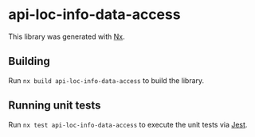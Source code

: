 # api-loc-info-data-access

This library was generated with [Nx](https://nx.dev).

## Building

Run `nx build api-loc-info-data-access` to build the library.

## Running unit tests

Run `nx test api-loc-info-data-access` to execute the unit tests via [Jest](https://jestjs.io).
